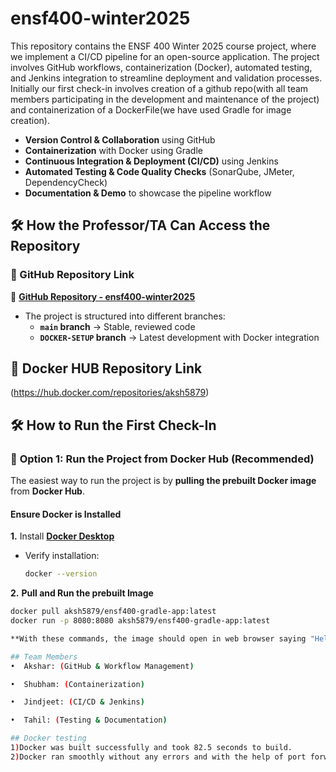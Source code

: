 # ensf400-winter2025
This repository contains the ENSF 400 Winter 2025 course project, where we implement a CI/CD pipeline for an open-source application. The project involves GitHub workflows, containerization (Docker), automated testing, and Jenkins integration to streamline deployment and validation processes. Initially our first check-in involves creation of a github repo(with all team members participating in the development and maintenance of the project) and containerization of a DockerFile(we have used Gradle for image creation).


- **Version Control & Collaboration** using GitHub
- **Containerization** with Docker using Gradle
- **Continuous Integration & Deployment (CI/CD)** using Jenkins
- **Automated Testing & Code Quality Checks** (SonarQube, JMeter, DependencyCheck)
- **Documentation & Demo** to showcase the pipeline workflow

## 🛠️ How the Professor/TA Can Access the Repository
### 📌 GitHub Repository Link
🔗 **[GitHub Repository - ensf400-winter2025](https://github.com/Aksh5879/ensf400-winter2025)**  
- The project is structured into different branches:
  - **`main` branch** → Stable, reviewed code
  - **`DOCKER-SETUP` branch** → Latest development with Docker integration
##   📌 **Docker HUB Repository Link**
(https://hub.docker.com/repositories/aksh5879)

## 🛠️ How to Run the First Check-In
### 🔹 **Option 1: Run the Project from Docker Hub (Recommended)**
The easiest way to run the project is by **pulling the prebuilt Docker image** from **Docker Hub**.

#### **Ensure Docker is Installed**
**1.** Install **[Docker Desktop](https://www.docker.com/products/docker-desktop)**
- Verify installation:
  ```bash
  docker --version
**2.** **Pull and Run the prebuilt Image** 
  ```bash
docker pull aksh5879/ensf400-gradle-app:latest
docker run -p 8080:8080 aksh5879/ensf400-gradle-app:latest

**With these commands, the image should open in web browser saying "Hello, this is a web server!".**

## Team Members
•⁠  ⁠Akshar: (GitHub & Workflow Management)

•⁠  ⁠Shubham: (Containerization)

•⁠  ⁠Jindjeet: (CI/CD & Jenkins)

•⁠  ⁠Tahil: (Testing & Documentation)

## Docker testing
1)Docker was built successfully and took 82.5 seconds to build.
2)Docker ran smoothly without any errors and with the help of port forwarding, an URL was created which opened in web browser.
